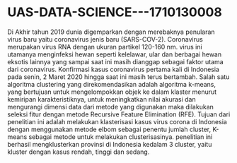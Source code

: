 # UAS-DATA-SCIENCE---1710130008
Di Akhir tahun 2019 dunia digemparkan dengan merebaknya penularan virus baru yaitu coronavirus jenis baru (SARS-COV-2). Coronavirus merupakan virus RNA dengan ukuran partikel 120-160 nm. virus ini utamanya menginfeksi hewan seperti kelelawar, ular dan berbagai hewan eksotis lainnya yang sampai saat ini masih dianggap sebagai faktor utama dari coronavirus.  Konfirmasi kasus coronavirus  pertama kali di Indonesia pada senin, 2 Maret 2020 hingga saat ini masih terus bertambah. Salah satu algoritma clustering yang direkomendasikan adalah algoritma k-means, yang bertujuan untuk mengelompokkan objek ke dalam klaster menurut kemiripan karakteristiknya, untuk meningkatkan nilai akurasi dan mengurangi dimensi data dari metode yang digunakan maka dilakukan seleksi fitur dengan metode Recursive Feature Elimination (RFE). Tujuan dari penelitian ini adalah melakukan klasterisasi kasus virus corona di Indonesia dengan menggunakan metode elbom sebagai penentu jumlah cluster, K-means sebagai metode untuk melakukan clusterisasinya. penelitian ini berhasil mengklusterkan provinsi di Indonesia kedalam 3 cluster, yaitu kluster dengan kasus rendah, tinggi dan sedang. 
